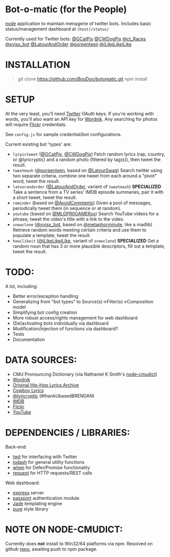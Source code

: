Bot-o-matic (for the People)
=================

[node](http://nodejs.org) application to maintain menagerie of twitter bots.
Includes basic status/management dashboard at `(host)/status/`

Currently used for Twitter bots:
[@GCatPix](http://twitter.com/gcatpix)
[@CWDogPix](http://twitter.com/cwdogpix)
[@ct_Races](http://twitter.com/ct_races)
[@xyisx_bot](http://twitter.com/xyisx_bot)
[@LatourAndOrder](http://twitter.com/latourandorder)
[@porpenteen](http://twitter.com/porpenteen)
[@iLikeLikeiLike](http://twitter.com/ilikelikeilike)

INSTALLATION
=================
> git clone https://github.com/BooDoo/botomatic.git
> npm install

SETUP
=================
At the very least, you'll need [Twitter](http://developer.twitter.com) OAuth keys.
If you're working with words, you'll also want an API key for [Wordnik](http://developer.wordnik.com).
Any searching for photos will require [Flickr](http://developer.flickr.com) credentials.

See `config.js` for sample credential/bot configurations.

Current existing bot 'types' are:
 - `lyrpictweet` ([@GCatPix](http://twitter.com/gcatpix), [@CWDogPix](http://twitter.com/cwdogpix))
   Fetch random lyrics (rap, country, or @lyricryptic) and a random photo (filtered by tag(s)), then tweet the result.
 - `tweetmash` ([@porpenteen](http://twitter.com/porpenteen), based on [@LatourSwag](http://twitter.com/latourswag))
   Search twitter using two separate criteria, combine one tweet from each around a "pivot" word, tweet the result.
 - `latourandorder` ([@LatourAndOrder](http://twitter.com/latourandorder), variant of `tweetmash`) **SPECIALIZED**
   Take a sentence from a TV series' IMDB episode summaries, pair it with a short tweet, tweet the result.
 - `reminder` (based on [@AvoidComments](http://twitter.com/AvoidComments))
   Given a pool of messages, periodically tweet them (in sequence or at random).
 - `youtube` (based on [@MLGPR0GAMERxx](http://twitter.com/mlgpr0gamerxx))
   Search YouTube videos for a phrase, tweet the video's title with a link to the video.
 - `snowclone` ([@xyisx_bot](http://twitter.com/xyisx_bot), based on [@metaphorminute](http://twitter.com/metaphorminute), like a madlib)
   Retrieve random words meeting certain criteria and use them to populate a template, tweet the result.
 - `howilikeit` ([@iLikeLikeiLike](http://twitter.com/ilikelikeilike), variant of `snowclone`) **SPECIALIZED**
   Get a random noun that has 3 or more plausible descriptors, fill out a template, tweet the result.

TODO:
=================
A lot, including:
 - Better error/exception handling
 - Generalizing from "bot types" to Source(s)->Filter(s)->Composition model
 - Simplifying bot config creation
 - More robust access/rights management for web dashboard
 - (De)activating bots individually via dashboard
 - Modification/injection of functions via dashboard?
 - Tests
 - Documentation

DATA SOURCES:
=================
 - CMU Pronouncing Dictionary (via Nathaniel K Smith's [node-cmudict](https://github.com/nathanielksmith/node-cmudict))
 - [Wordnik](http://wordnik.com)
 - [Original Hip-Hop Lyrics Archive](http://ohhla.com)
 - [Cowboy Lyrics](http://cowboylyrics.com)
 - [@lyricryptic](http://twitter.com/lyricryptic) (#thankUbasedBRENDAN)
 - [IMDB](http://imdb.com)
 - [Flickr](http://flickr.com)
 - [YouTube](http://youtube.com)

DEPENDENCIES / LIBRARIES:
=================
Back-end:
 - [twit](http://github.com/ttezel/twit) for interfacing with Twitter
 - [lodash](http://lodash.com) for general utility functions
 - [when](https://github.com/cujojs/when) for Defer/Promise functionality
 - [request](http://github.com/mikeal/request) for HTTP requests/REST calls

Web dashboard:
 - [express](http://github.com/visionmedia/express) server
 - [passport](http://github.com/jaredhanson/passport) authentication module
 - [Jade](http://github.com/visionmedia/jade) templating engine
 - [pure](http://pure.io) style library

NOTE ON NODE-CMUDICT:
=================
Currently does **not** install to Win32/64 platforms via npm.
Resolved on github [repo](https://github.com/nathanielksmith/node-cmudict), awaiting push to npm package.
